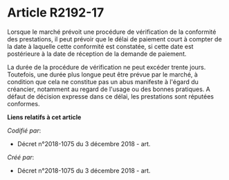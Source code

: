 # Article R2192-17

Lorsque le marché prévoit une procédure de vérification de la conformité des prestations, il peut prévoir que le délai de
paiement court à compter de la date à laquelle cette conformité est constatée, si cette date est postérieure à la date de
réception de la demande de paiement.

La durée de la procédure de vérification ne peut excéder trente jours. Toutefois, une durée plus longue peut être prévue par
le marché, à condition que cela ne constitue pas un abus manifeste à l'égard du créancier, notamment au regard de l'usage ou
des bonnes pratiques. A défaut de décision expresse dans ce délai, les prestations sont réputées conformes.

**Liens relatifs à cet article**

_Codifié par_:

  - Décret n°2018-1075 du 3 décembre 2018 - art.

_Créé par_:

  - Décret n°2018-1075 du 3 décembre 2018 - art.
